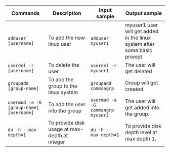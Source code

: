 | Commands                                | Description                          | Input sample                      | Output sample                                                           |
| --------------------------------------- | ------------------------------------ | --------------------------------- | ----------------------------------------------------------------------- |
| `adduser [username]`                    | To add the new linux user            | `adduser myuser1`                 | myuser1 user will get added in the linux system after some basic prompt |
| `userdel -r [username]`                 | To delete the user                   | `userdel -r myuser1`              | The user will get deleted                                               |
| `groupadd [group-name]`                 | To add the group to the linux system | `groupadd commangrp`              | Group will get created                                                  |
| `usermod -a -G [group-name] [username]` | To add the user into the group       | `usermod -a -G commangrp myuser2` | The user will get added into the group.                                 |
| `du -h --max-depth=1` | To provide disk usage at max-depth at integer | `du -h --max-depth=1` | To provide disk depth level at max depth 1.|